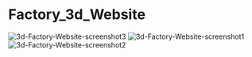 # Factory_3d_Website
![3d-Factory-Website-screenshot3](https://github.com/ViditaShetty/Factory_3d_Website/assets/96463276/21f80b14-17da-4b56-b1af-ea83618ee800)
![3d-Factory-Website-screenshot1](https://github.com/ViditaShetty/Factory_3d_Website/assets/96463276/a999f030-3a77-46fb-8df1-cafeadd79579)
![3d-Factory-Website-screenshot2](https://github.com/ViditaShetty/Factory_3d_Website/assets/96463276/19c79b10-30fa-45ab-a2d7-1c4794e7521f)
